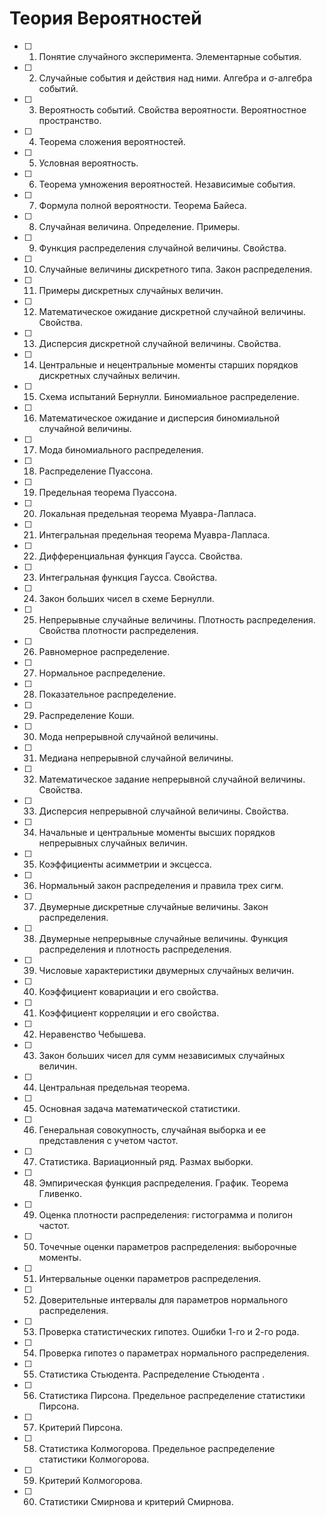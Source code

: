 # Теория Вероятностей

- [ ] 1. Понятие случайного эксперимента. Элементарные события.
- [ ] 2. Случайные события и действия над ними. Алгебра и σ-алгебра событий.
- [ ] 3. Вероятность событий. Свойства вероятности. Вероятностное пространство.
- [ ] 4. Теорема сложения вероятностей.
- [ ] 5. Условная вероятность.
- [ ] 6. Теорема умножения вероятностей. Независимые события.
- [ ] 7. Формула полной вероятности. Теорема Байеса.
- [ ] 8. Случайная величина. Определение. Примеры.
- [ ] 9. Функция распределения случайной величины. Свойства.
- [ ] 10. Случайные величины дискретного типа. Закон распределения.
- [ ] 11. Примеры дискретных случайных величин.
- [ ] 12. Математическое ожидание дискретной случайной величины. Свойства. 
- [ ] 13. Дисперсия дискретной случайной величины. Свойства.
- [ ] 14. Центральные и нецентральные моменты старших порядков дискретных случайных величин.
- [ ] 15. Схема испытаний Бернулли.	Биномиальное распределение.
- [ ] 16. Математическое ожидание и дисперсия биномиальной случайной величины.
- [ ] 17. Мода биномиального распределения.
- [ ] 18. Распределение Пуассона.
- [ ] 19. Предельная теорема Пуассона.
- [ ] 20. Локальная предельная теорема Муавра-Лапласа.
- [ ] 21. Интегральная предельная теорема Муавра-Лапласа.
- [ ] 22. Дифференциальная  функция Гаусса. Свойства.
- [ ] 23. Интегральная функция Гаусса. Свойства.
- [ ] 24. Закон больших чисел в схеме Бернулли.
- [ ] 25. Непрерывные случайные величины. Плотность распределения. Свойства плотности распределения.
- [ ] 26. Равномерное распределение.
- [ ] 27. Нормальное распределение.
- [ ] 28. Показательное распределение.
- [ ] 29. Распределение Коши.
- [ ] 30. Мода непрерывной случайной величины.
- [ ] 31. Медиана непрерывной случайной величины.
- [ ] 32. Математическое задание непрерывной случайной величины. Свойства.
- [ ] 33. Дисперсия непрерывной случайной величины. Свойства.
- [ ] 34. Начальные и центральные моменты высших порядков непрерывных случайных величин.
- [ ] 35. Коэффициенты асимметрии и эксцесса.
- [ ] 36. Нормальный закон распределения и правила трех сигм.
- [ ] 37. Двумерные дискретные случайные величины. Закон распределения.
- [ ] 38. Двумерные непрерывные случайные величины. Функция распределения и плотность распределения.
- [ ] 39. Числовые характеристики двумерных случайных величин.
- [ ] 40. Коэффициент ковариации и его свойства.
- [ ] 41. Коэффициент корреляции и его свойства.
- [ ] 42. Неравенство Чебышева.
- [ ] 43. Закон больших чисел для сумм независимых случайных величин.
- [ ] 44. Центральная предельная теорема.
- [ ] 45. Основная задача математической статистики.
- [ ] 46. Генеральная совокупность, случайная выборка и ее представления с учетом частот.
- [ ] 47. Статистика. Вариационный ряд. Размах выборки.
- [ ] 48. Эмпирическая функция распределения. График. Теорема Гливенко.
- [ ] 49. Оценка  плотности распределения: гистограмма и полигон частот.
- [ ] 50. Точечные оценки параметров распределения: выборочные моменты.
- [ ] 51. Интервальные оценки параметров распределения. 
- [ ] 52. Доверительные интервалы для параметров нормального распределения.
- [ ] 53. Проверка статистических гипотез. Ошибки  1-го и 2-го рода.
- [ ] 54. Проверка гипотез о параметрах нормального распределения.
- [ ] 55. Статистика Стьюдента. Распределение Стьюдента .
- [ ] 56. Статистика Пирсона. Предельное распределение статистики Пирсона.
- [ ] 57. Критерий Пирсона.
- [ ] 58. Статистика Колмогорова. Предельное распределение статистики Колмогорова.
- [ ] 59. Критерий Колмогорова.
- [ ] 60. Статистики Смирнова и критерий Смирнова.
